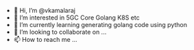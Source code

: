 - 👋 Hi, I’m @vkamalaraj
- 👀 I’m interested in 5GC Core Golang K8S etc
- 🌱 I’m currently learning generating golang code using python
- 💞️ I’m looking to collaborate on ...
- 📫 How to reach me ...

<!---
vkamalaraj/vkamalaraj is a ✨ special ✨ repository because its `README.md` (this file) appears on your GitHub profile.
You can click the Preview link to take a look at your changes.
--->

